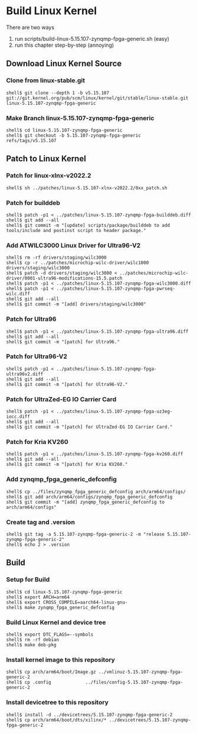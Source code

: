 # Build Linux Kernel

There are two ways

1. run scripts/build-linux-5.15.107-zynqmp-fpga-generic.sh (easy)
2. run this chapter step-by-step (annoying)

## Download Linux Kernel Source

### Clone from linux-stable.git

```console
shell$ git clone --depth 1 -b v5.15.107 git://git.kernel.org/pub/scm/linux/kernel/git/stable/linux-stable.git linux-5.15.107-zynqmp-fpga-generic
```

### Make Branch linux-5.15.107-zynqmp-fpga-generic

```console
shell$ cd linux-5.15.107-zynqmp-fpga-generic
shell$ git checkout -b 5.15.107-zynqmp-fpga-generic refs/tags/v5.15.107
```

## Patch to Linux Kernel

### Patch for linux-xlnx-v2022.2

```console
shell$ sh ../patches/linux-5.15.107-xlnx-v2022.2/0xx_patch.sh
```

### Patch for builddeb

```console
shell$ patch -p1 < ../patches/linux-5.15.107-zynqmp-fpga-builddeb.diff 
shell$ git add --all
shell$ git commit -m "[update] scripts/package/builddeb to add tools/include and postinst script to header package."
```

### Add ATWILC3000 Linux Driver for Ultra96-V2

```console
shell$ rm -rf drivers/staging/wilc3000
shell$ cp -r ../patches/microchip-wilc-driver/wilc1000 drivers/staging/wilc3000
shell$ patch -d drivers/staging/wilc3000 < ../patches/microchip-wilc-driver/0001-ultra96-modifications-15.5.patch
shell$ patch -p1 < ../patches/linux-5.15.107-zynqmp-fpga-wilc3000.diff
shell$ patch -p1 < ../patches/linux-5.15.107-zynqmp-fpga-pwrseq-wilc.diff
shell$ git add --all
shell$ git commit -m "[add] drivers/staging/wilc3000"
```

### Patch for Ultra96

```console
shell$ patch -p1 < ../patches/linux-5.15.107-zynqmp-fpga-ultra96.diff
shell$ git add --all
shell$ git commit -m "[patch] for Ultra96."
```

### Patch for Ultra96-V2

```console
shell$ patch -p1 < ../patches/linux-5.15.107-zynqmp-fpga-ultra96v2.diff 
shell$ git add --all
shell$ git commit -m "[patch] for Ultra96-V2."
```

### Patch for UltraZed-EG IO Carrier Card

```console
shell$ patch -p1 < ../patches/linux-5.15.107-zynqmp-fpga-uz3eg-iocc.diff 
shell$ git add --all
shell$ git commit -m "[patch] for UltraZed-EG IO Carrier Card."
```

### Patch for Kria KV260

```console
shell$ patch -p1 < ../patches/linux-5.15.107-zynqmp-fpga-kv260.diff 
shell$ git add --all
shell$ git commit -m "[patch] for Kria KV260."
```

### Add zynqmp_fpga_generic_defconfig

```console
shell$ cp ../files/zynqmp_fpga_generic_defconfig arch/arm64/configs/
shell$ git add arch/arm64/configs/zynqmp_fpga_generic_defconfig
shell$ git commit -m "[add] zynqmp_fpga_generic_defconfig to arch/arm64/configs"
```

### Create tag and .version

```console
shell$ git tag -a 5.15.107-zynqmp-fpga-generic-2 -m "release 5.15.107-zynqmp-fpga-generic-2"
shell$ echo 2 > .version
```

## Build

### Setup for Build 

```console
shell$ cd linux-5.15.107-zynqmp-fpga-generic
shell$ export ARCH=arm64
shell$ export CROSS_COMPILE=aarch64-linux-gnu-
shell$ make zynqmp_fpga_generic_defconfig
```

### Build Linux Kernel and device tree

```console
shell$ export DTC_FLAGS=--symbols
shell$ rm -rf debian
shell$ make deb-pkg
```

### Install kernel image to this repository

```console
shell$ cp arch/arm64/boot/Image.gz ../vmlinuz-5.15.107-zynqmp-fpga-generic-2
shell$ cp .config             ../files/config-5.15.107-zynqmp-fpga-generic-2
```

### Install devicetree to this repository

```console
shell$ install -d ../devicetrees/5.15.107-zynqmp-fpga-generic-2
shell$ cp arch/arm64/boot/dts/xilinx/* ../devicetrees/5.15.107-zynqmp-fpga-generic-2
```
